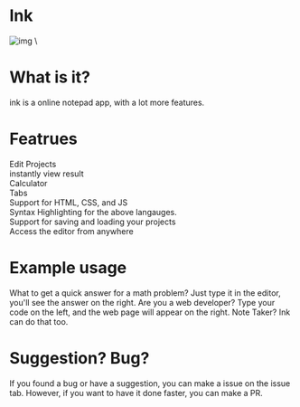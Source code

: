 # Ink
![img](https://img.shields.io/github/license/darth-ness/ink) \

# What is it?
ink is a online notepad app, with a lot more features.

# Featrues
Edit Projects
<br>
instantly view result
<br>
Calculator
<br>
Tabs
<br>
Support for HTML, CSS, and JS
<br>
Syntax Highlighting for the above langauges.
<br>
Support for saving and loading your projects
<br>
Access the editor from anywhere

# Example usage
What to get a quick answer for a math problem? Just type it in the editor, you'll see the answer on the right.
Are you a web developer? Type your code on the left, and the web page will appear on the right.
Note Taker? Ink can do that too.

# Suggestion? Bug?
If you found a bug or have a suggestion, you can make a issue on the issue tab.
However, if you want to have it done faster, you can make a PR.
